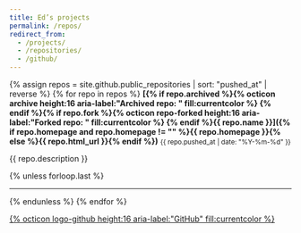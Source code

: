 ```yaml
---
title: Ed’s projects
permalink: /repos/
redirect_from:
  - /projects/
  - /repositories/
  - /github/
---
```


{% assign repos = site.github.public_repositories | sort: "pushed_at" | reverse %}
{% for repo in repos %}
**[{% if repo.archived %}{% octicon archive height:16 aria-label:"Archived repo: " fill:currentcolor %}&nbsp;{% endif %}{% if repo.fork %}{% octicon repo-forked height:16 aria-label:"Forked repo: " fill:currentcolor %}&nbsp;{% endif %}{{ repo.name }}]({% if repo.homepage and repo.homepage != "" %}{{ repo.homepage }}{% else %}{{ repo.html_url }}{% endif %})** 
<small><time datetime="{{ repo.pushed_at | date: '%Y-%m-%d' }}">{{ repo.pushed_at | date: "%Y-%m-%d" }}</time></small>

{{ repo.description }}

{% unless forloop.last %}<hr size="0.5px">{% endunless %}
{% endfor %}

<a href="https://github.com/{{ site.github.owner.login }}">{% octicon logo-github height:16 aria-label:"GitHub" fill:currentcolor %}</a>
